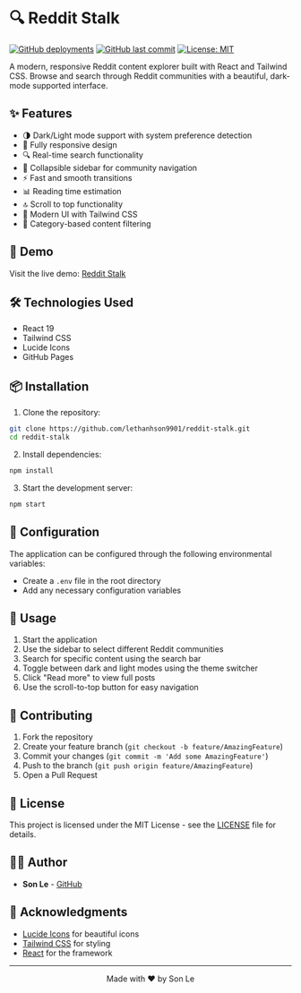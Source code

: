 # 🔍 Reddit Stalk

[![GitHub deployments](https://img.shields.io/github/deployments/lethanhson9901/reddit-stalk/github-pages?label=deployment)](https://lethanhson9901.github.io/reddit-stalk)
[![GitHub last commit](https://img.shields.io/github/last-commit/lethanhson9901/reddit-stalk)](https://github.com/lethanhson9901/reddit-stalk/commits/main)
[![License: MIT](https://img.shields.io/badge/License-MIT-yellow.svg)](https://opensource.org/licenses/MIT)

A modern, responsive Reddit content explorer built with React and Tailwind CSS. Browse and search through Reddit communities with a beautiful, dark-mode supported interface.

## ✨ Features

- 🌗 Dark/Light mode support with system preference detection
- 📱 Fully responsive design
- 🔍 Real-time search functionality
- 📂 Collapsible sidebar for community navigation
- ⚡ Fast and smooth transitions
- 📊 Reading time estimation
- 🔝 Scroll to top functionality
- 🎨 Modern UI with Tailwind CSS
- 🎯 Category-based content filtering

## 🚀 Demo

Visit the live demo: [Reddit Stalk](https://lethanhson9901.github.io/reddit-stalk)

## 🛠️ Technologies Used

- React 19
- Tailwind CSS
- Lucide Icons
- GitHub Pages

## 📦 Installation

1. Clone the repository:
```bash
git clone https://github.com/lethanhson9901/reddit-stalk.git
cd reddit-stalk
```

2. Install dependencies:
```bash
npm install
```

3. Start the development server:
```bash
npm start
```

## 🔧 Configuration

The application can be configured through the following environmental variables:
- Create a `.env` file in the root directory
- Add any necessary configuration variables

## 📝 Usage

1. Start the application
2. Use the sidebar to select different Reddit communities
3. Search for specific content using the search bar
4. Toggle between dark and light modes using the theme switcher
5. Click "Read more" to view full posts
6. Use the scroll-to-top button for easy navigation

## 🤝 Contributing

1. Fork the repository
2. Create your feature branch (`git checkout -b feature/AmazingFeature`)
3. Commit your changes (`git commit -m 'Add some AmazingFeature'`)
4. Push to the branch (`git push origin feature/AmazingFeature`)
5. Open a Pull Request

## 📄 License

This project is licensed under the MIT License - see the [LICENSE](LICENSE) file for details.

## 👨‍💻 Author

- **Son Le** - [GitHub](https://github.com/lethanhson9901)

## 🙏 Acknowledgments

- [Lucide Icons](https://lucide.dev/) for beautiful icons
- [Tailwind CSS](https://tailwindcss.com/) for styling
- [React](https://reactjs.org/) for the framework

---

<p align="center">Made with ❤️ by Son Le</p>
